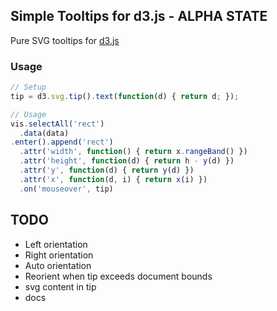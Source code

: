 ## Simple Tooltips for d3.js - **ALPHA STATE**

Pure SVG tooltips for [d3.js](http://mbostock.github.com/d3/)

### Usage
``` javascript
// Setup
tip = d3.svg.tip().text(function(d) { return d; });

// Usage
vis.selectAll('rect')
  .data(data)
.enter().append('rect')
  .attr('width', function() { return x.rangeBand() })
  .attr('height', function(d) { return h - y(d) })
  .attr('y', function(d) { return y(d) })
  .attr('x', function(d, i) { return x(i) })
  .on('mouseover', tip)
```

## TODO
* Left orientation
* Right orientation
* Auto orientation
* Reorient when tip exceeds document bounds
* svg content in tip
* docs